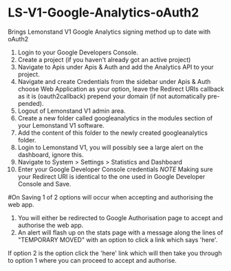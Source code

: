# LS-V1-Google-Analytics-oAuth2
Brings Lemonstand V1 Google Analytics signing method up to date with oAuth2

1. Login to your Google Developers Console.
2. Create a project (if you haven't already got an active project)
3. Navigate to Apis under Apis & Auth and add the Analytics API to your project.
4. Navigate and create Credentials from the sidebar under Apis & Auth choose Web Application as your option, leave the Redirect URIs callback as it is (oauth2callback) prepend your domain (if not automatically pre-pended).
5. Logout of Lemonstand V1 admin area.
6. Create a new folder called googleanalytics in the modules section of your Lemonstand V1 software.
7. Add the content of this folder to the newly created googleanalytics folder.
8. Login to Lemonstand V1, you will possibly see a large alert on the dashboard, ignore this.
9. Navigate to System > Settings > Statistics and Dashboard
10. Enter your Google Developer Console credentials *NOTE* Making sure your Redirect URI is identical to the one used in Google Developer Console and Save.

#On Saving
1 of 2 options will occur when accepting and authorising the web app.

1. You will either be redirected to Google Authorisation page to accept and authorise the web app.
2. An alert will flash up on the stats page with a message along the lines of "TEMPORARY MOVED" with an option to click a link which says 'here'.

If option 2 is the option click the 'here' link which will then take you through to option 1 where you can proceed to accept and authorise.